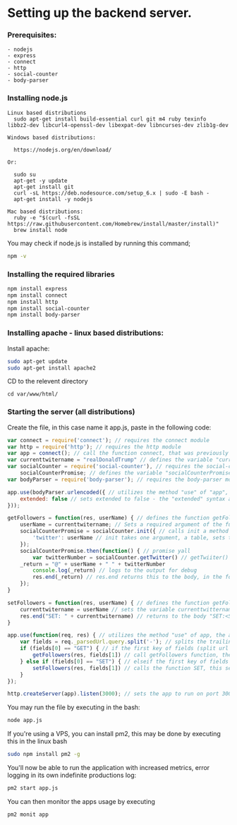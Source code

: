 # Setting up the backend server.

### Prerequisites:
```
- nodejs
- express
- connect
- http
- social-counter
- body-parser
```

### Installing node.js

```
Linux based distributions
  sudo apt-get install build-essential curl git m4 ruby texinfo libbz2-dev libcurl4-openssl-dev libexpat-dev libncurses-dev zlib1g-dev

Windows based distributions:

  https://nodejs.org/en/download/
  
Or:

  sudo su
  apt-get -y update
  apt-get install git
  curl -sL https://deb.nodesource.com/setup_6.x | sudo -E bash -  
  apt-get install -y nodejs  

Mac based distributions:
  ruby -e "$(curl -fsSL https://raw.githubusercontent.com/Homebrew/install/master/install)"
  brew install node
```

You may check if node.js is installed by running this command;
```bash
npm -v
```

### Installing the required libraries

```bash
npm install express
npm install connect
npm install http
npm install social-counter
npm install body-parser
```


### Installing apache - linux based distributions: 

Install apache:
```bash
sudo apt-get update
sudo apt-get install apache2
```

CD to the relevent directory

```
cd var/www/html/
```

### Starting the server (all distributions)

Create the file, in this case name it app.js, paste in the following code:

```js
var connect = require('connect'); // requires the connect module
var http = require('http'); // requires the http module
var app = connect(); // call the function connect, that was previously defined by calling the module connect
var currenttwitername = "realDonaldTrump" // defines the variable "currenttwittername" to the scope memory
var socialCounter = require('social-counter'), // requires the social-counter module
	socialCounterPromise; // defines the variable "socialCounterPromise" to the scope memory
var bodyParser = require('body-parser'); // requires the body-parser module

app.use(bodyParser.urlencoded({ // utilizes the method "use" of "app", extends urlenocded function as a method of previously defined bodyParser
	extended: false // sets extended to false - the "extended" syntax allows for rich objects and arrays to be encoded into the URL-encoded format, allowing for a JSON-like experience with URL-encoded.
}));

getFollowers = function(res, userName) { // defines the function getFollowers
	userName = currenttwitername; // Sets a required argument of the function getFollowers to "currenttwitternam"
	socialCounterPromise = socialCounter.init({ // calls init a method of socialCounter
		'twitter': userName // init takes one argument, a table, sets the first key [0] to userName which was a required argument
	});
	socialCounterPromise.then(function() { // promise yall
		var twitterNumber = socialCounter.getTwitter() // getTwiiter() function returns the number of followers of the twitter account defined in the init method of soialConter
    _return = "@" + userName + " " + twitterNumber
		console.log(_return) // logs to the output for debug 
		res.end(_return) // res.end returns this to the body, in the format @<USERNAME>_Followers:<SPACE><#TWITTER_FOLLOWERS>
	});
}

setFollowers = function(res, userName) { // defines the function getFollowers, takes two arguments
	currenttwitername = userName // sets the variable currenttwittername, defined in global scope to username
	res.end("SET: " + currenttwitername) // returns to the body "SET:<SPACE><CURRENT_TWITTER_NAME>"
}

app.use(function(req, res) { // utilizes the method "use" of app, the argument being a function the first the request, this being the trailing url query split at -
	var fields = req._parsedUrl.query.split('-'); // splits the trailing url query at -
	if (fields[0] == "GET") { // if the first key of fields (split url at - and then pushed into table) is equal to GET
		getFollowers(res, fields[1]) // call getFollowers function, the first being a refrence to the body,the second argument being the second key of the array fields
	} else if (fields[0] == "SET") { // elseif the first key of fields (split url at - and then pushed into table) is equal to SET
		setFollowers(res, fields[1]) // calls the function SET, this sets the currenttwittername to the second key of the table fields
	}
});

http.createServer(app).listen(3000); // sets the app to run on port 3000
```
You may run the file by executing in the bash:
```bash
node app.js
```

If you're using a VPS, you can install pm2, this may be done by executing this in the linux bash
```bash
sudo npm install pm2 -g
```

You'll now be able to run the application with increased metrics, error logging in its own indefinite productions log:
```bash
pm2 start app.js
```

You can then monitor the apps usage by executing

```bash
pm2 monit app
